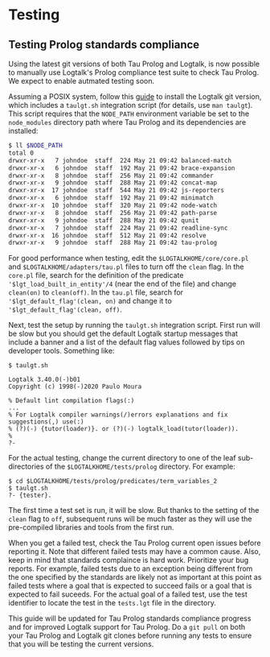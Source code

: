# Testing

## Testing Prolog standards compliance

Using the latest git versions of both Tau Prolog and Logtalk, is now possible
to manually use Logtalk's Prolog compliance test suite to check Tau Prolog. We
expect to enable autmated testing soon.

Assuming a POSIX system, follow this [guide](https://logtalk.org/running_developer_versions.html)
to install the Logtalk git version, which includes a `taulgt.sh`
integration script (for details, use `man taulgt`). This script
requires that the `NODE_PATH` environment variable be set to the
`node_modules` directory path where Tau Prolog and its dependencies
are installed:

```bash
$ ll $NODE_PATH
total 0
drwxr-xr-x   7 johndoe  staff  224 May 21 09:42 balanced-match
drwxr-xr-x   6 johndoe  staff  192 May 21 09:42 brace-expansion
drwxr-xr-x   8 johndoe  staff  256 May 21 09:42 commander
drwxr-xr-x   9 johndoe  staff  288 May 21 09:42 concat-map
drwxr-xr-x  17 johndoe  staff  544 May 21 09:42 js-reporters
drwxr-xr-x   6 johndoe  staff  192 May 21 09:42 minimatch
drwxr-xr-x  10 johndoe  staff  320 May 21 09:42 node-watch
drwxr-xr-x   8 johndoe  staff  256 May 21 09:42 path-parse
drwxr-xr-x   9 johndoe  staff  288 May 21 09:42 qunit
drwxr-xr-x   7 johndoe  staff  224 May 21 09:42 readline-sync
drwxr-xr-x  16 johndoe  staff  512 May 21 09:42 resolve
drwxr-xr-x   9 johndoe  staff  288 May 21 09:42 tau-prolog
```

For good performance when testing, edit the `$LOGTALKHOME/core/core.pl`
and `$LOGTALKHOME/adapters/tau.pl` files to turn off the `clean` flag.
In the `core.pl` file, search for the definition of the predicate
`'$lgt_load_built_in_entity'/4` (near the end of the file) and
change `clean(on)` to `clean(off)`. In the `tau.pl` file, search for
`'$lgt_default_flag'(clean, on)` and change it to `'$lgt_default_flag'(clean, off)`.

Next, test the setup by running the `taulgt.sh` integration script.
First run will be slow but you should get the default Logtalk startup
messages that include a banner and a list of the default flag values
followed by tips on developer tools. Something like:

```text
$ taulgt.sh

Logtalk 3.40.0(-)b01
Copyright (c) 1998(-)2020 Paulo Moura

% Default lint compilation flags(:)
...
% For Logtalk compiler warnings(/)errors explanations and fix suggestions(,) use(:)
% (?)(-) {tutor(loader)}. or (?)(-) logtalk_load(tutor(loader)).
% 
?-
```

For the actual testing, change the current directory to one of the
leaf sub-directories of the `$LOGTALKHOME/tests/prolog` directory.
For example:

```text
$ cd $LOGTALKHOME/tests/prolog/predicates/term_variables_2
$ taulgt.sh
?- {tester}.
```

The first time a test set is run, it will be slow. But thanks to
the setting of the `clean` flag to `off`, subsequent runs will be
much faster as they will use the pre-compiled libraries and tools
from the first run.

When you get a failed test, check the Tau Prolog current open issues
before reporting it. Note that different failed tests may have a common
cause. Also, keep in mind that standards complaince is hard work.
Prioritize your bug reports. For example, failed tests due to an
exception being different from the one specified by the standards are
likely not as important at this point as failed tests where a goal
that is expected to succeed fails or a goal that is expected to fail
suceeds. For the actual goal of a failed test, use the test identifier
to locate the test in the `tests.lgt` file in the directory.

This guide will be updated for Tau Prolog standards compliance progress
and for improved Logtalk support for Tau Prolog. Do a `git pull` on both
your Tau Prolog and Logtalk git clones before running any tests to ensure
that you will be testing the current versions.
